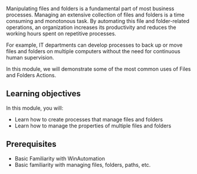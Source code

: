 Manipulating files and folders is a fundamental part of most business processes. Managing an extensive collection of files and folders is a time consuming and monotonous task. By automating this file and folder-related operations, an organization increases its productivity and reduces the working hours spent on repetitive processes.

For example, IT departments can develop processes to back up or move files and folders on multiple computers without the need for continuous human supervision.

In this module, we will demonstrate some of the most common uses of Files and Folders Actions.

## Learning objectives

In this module, you will:

* Learn how to create processes that manage files and folders
* Learn how to manage the properties of multiple files and folders

## Prerequisites

* Basic Familiarity with WinAutomation
* Basic familiarity with managing files, folders, paths, etc.
